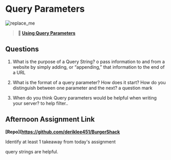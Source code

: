 # Query Parameters

![replace_me](https://codeworks.blob.core.windows.net/public/assets/img/illustrations/placeholder.svg)

> **📖 [Using Query Parameters](https://codeworksacademy.com/fs-student-guide/resources/wk5/01-Query-Parameters)**

## Questions

1. What is the purpose of a Query String?
o pass information to and from a website by simply adding, or “appending,” that information to the end of a URL

2. What is the format of a query parameter? How does it start? How do you distinguish between one parameter and the next?
a question mark
3. When do you think Query parameters would be helpful when writing your server? to help filter.. 

## Afternoon Assignment Link

**[Repo](https://github.com/deriklee451/BurgerShack**

Identify at least 1 takeaway from today's assignment

query strings are helpful. 